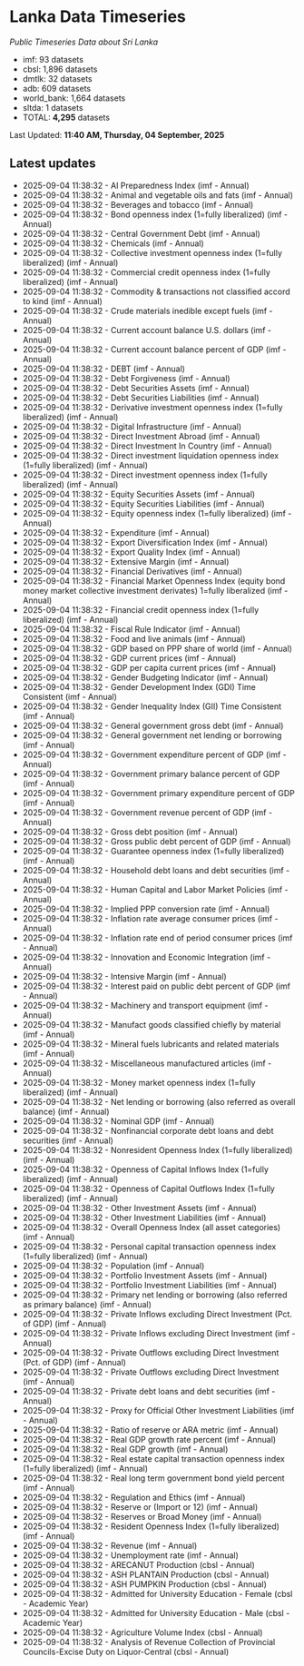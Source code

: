 # Lanka Data Timeseries
*Public Timeseries Data about Sri Lanka*

* imf: 93 datasets
* cbsl: 1,896 datasets
* dmtlk: 32 datasets
* adb: 609 datasets
* world_bank: 1,664 datasets
* sltda: 1 datasets
* TOTAL: **4,295** datasets

Last Updated: **11:40 AM, Thursday, 04 September, 2025**

## Latest updates

* 2025-09-04 11:38:32 - AI Preparedness Index (imf - Annual)
* 2025-09-04 11:38:32 - Animal and vegetable oils and fats (imf - Annual)
* 2025-09-04 11:38:32 - Beverages and tobacco (imf - Annual)
* 2025-09-04 11:38:32 - Bond openness index (1=fully liberalized) (imf - Annual)
* 2025-09-04 11:38:32 - Central Government Debt (imf - Annual)
* 2025-09-04 11:38:32 - Chemicals (imf - Annual)
* 2025-09-04 11:38:32 - Collective investment openness index (1=fully liberalized) (imf - Annual)
* 2025-09-04 11:38:32 - Commercial credit openness index (1=fully liberalized) (imf - Annual)
* 2025-09-04 11:38:32 - Commodity & transactions not classified accord to kind (imf - Annual)
* 2025-09-04 11:38:32 - Crude materials inedible except fuels (imf - Annual)
* 2025-09-04 11:38:32 - Current account balance U.S. dollars (imf - Annual)
* 2025-09-04 11:38:32 - Current account balance percent of GDP (imf - Annual)
* 2025-09-04 11:38:32 - DEBT (imf - Annual)
* 2025-09-04 11:38:32 - Debt Forgiveness (imf - Annual)
* 2025-09-04 11:38:32 - Debt Securities Assets (imf - Annual)
* 2025-09-04 11:38:32 - Debt Securities Liabilities (imf - Annual)
* 2025-09-04 11:38:32 - Derivative investment openness index (1=fully liberalized) (imf - Annual)
* 2025-09-04 11:38:32 - Digital Infrastructure (imf - Annual)
* 2025-09-04 11:38:32 - Direct Investment Abroad (imf - Annual)
* 2025-09-04 11:38:32 - Direct Investment In Country (imf - Annual)
* 2025-09-04 11:38:32 - Direct investment liquidation openness index (1=fully liberalized) (imf - Annual)
* 2025-09-04 11:38:32 - Direct investment openness index (1=fully liberalized) (imf - Annual)
* 2025-09-04 11:38:32 - Equity Securities Assets (imf - Annual)
* 2025-09-04 11:38:32 - Equity Securities Liabilities (imf - Annual)
* 2025-09-04 11:38:32 - Equity openness index (1=fully liberalized) (imf - Annual)
* 2025-09-04 11:38:32 - Expenditure (imf - Annual)
* 2025-09-04 11:38:32 - Export Diversification Index (imf - Annual)
* 2025-09-04 11:38:32 - Export Quality Index (imf - Annual)
* 2025-09-04 11:38:32 - Extensive Margin (imf - Annual)
* 2025-09-04 11:38:32 - Financial Derivatives (imf - Annual)
* 2025-09-04 11:38:32 - Financial Market Openness Index (equity bond money market collective investment derivates) 1=fully liberalized (imf - Annual)
* 2025-09-04 11:38:32 - Financial credit openness index (1=fully liberalized) (imf - Annual)
* 2025-09-04 11:38:32 - Fiscal Rule Indicator (imf - Annual)
* 2025-09-04 11:38:32 - Food and live animals (imf - Annual)
* 2025-09-04 11:38:32 - GDP based on PPP share of world (imf - Annual)
* 2025-09-04 11:38:32 - GDP current prices (imf - Annual)
* 2025-09-04 11:38:32 - GDP per capita current prices (imf - Annual)
* 2025-09-04 11:38:32 - Gender Budgeting Indicator (imf - Annual)
* 2025-09-04 11:38:32 - Gender Development Index (GDI) Time Consistent (imf - Annual)
* 2025-09-04 11:38:32 - Gender Inequality Index (GII) Time Consistent (imf - Annual)
* 2025-09-04 11:38:32 - General government gross debt (imf - Annual)
* 2025-09-04 11:38:32 - General government net lending or borrowing (imf - Annual)
* 2025-09-04 11:38:32 - Government expenditure percent of GDP (imf - Annual)
* 2025-09-04 11:38:32 - Government primary balance percent of GDP (imf - Annual)
* 2025-09-04 11:38:32 - Government primary expenditure percent of GDP (imf - Annual)
* 2025-09-04 11:38:32 - Government revenue percent of GDP (imf - Annual)
* 2025-09-04 11:38:32 - Gross debt position (imf - Annual)
* 2025-09-04 11:38:32 - Gross public debt percent of GDP (imf - Annual)
* 2025-09-04 11:38:32 - Guarantee openness index (1=fully liberalized) (imf - Annual)
* 2025-09-04 11:38:32 - Household debt loans and debt securities (imf - Annual)
* 2025-09-04 11:38:32 - Human Capital and Labor Market Policies (imf - Annual)
* 2025-09-04 11:38:32 - Implied PPP conversion rate (imf - Annual)
* 2025-09-04 11:38:32 - Inflation rate average consumer prices (imf - Annual)
* 2025-09-04 11:38:32 - Inflation rate end of period consumer prices (imf - Annual)
* 2025-09-04 11:38:32 - Innovation and Economic Integration (imf - Annual)
* 2025-09-04 11:38:32 - Intensive Margin (imf - Annual)
* 2025-09-04 11:38:32 - Interest paid on public debt percent of GDP (imf - Annual)
* 2025-09-04 11:38:32 - Machinery and transport equipment (imf - Annual)
* 2025-09-04 11:38:32 - Manufact goods classified chiefly by material (imf - Annual)
* 2025-09-04 11:38:32 - Mineral fuels lubricants and related materials (imf - Annual)
* 2025-09-04 11:38:32 - Miscellaneous manufactured articles (imf - Annual)
* 2025-09-04 11:38:32 - Money market openness index (1=fully liberalized) (imf - Annual)
* 2025-09-04 11:38:32 - Net lending or borrowing (also referred as overall balance) (imf - Annual)
* 2025-09-04 11:38:32 - Nominal GDP (imf - Annual)
* 2025-09-04 11:38:32 - Nonfinancial corporate debt loans and debt securities (imf - Annual)
* 2025-09-04 11:38:32 - Nonresident Openness Index (1=fully liberalized) (imf - Annual)
* 2025-09-04 11:38:32 - Openness of Capital Inflows Index (1=fully liberalized) (imf - Annual)
* 2025-09-04 11:38:32 - Openness of Capital Outflows Index (1=fully liberalized) (imf - Annual)
* 2025-09-04 11:38:32 - Other Investment Assets (imf - Annual)
* 2025-09-04 11:38:32 - Other Investment Liabilities (imf - Annual)
* 2025-09-04 11:38:32 - Overall Openness Index (all asset categories) (imf - Annual)
* 2025-09-04 11:38:32 - Personal capital transaction openness index (1=fully liberalized) (imf - Annual)
* 2025-09-04 11:38:32 - Population (imf - Annual)
* 2025-09-04 11:38:32 - Portfolio Investment Assets (imf - Annual)
* 2025-09-04 11:38:32 - Portfolio Investment Liabilities (imf - Annual)
* 2025-09-04 11:38:32 - Primary net lending or borrowing (also referred as primary balance) (imf - Annual)
* 2025-09-04 11:38:32 - Private Inflows excluding Direct Investment (Pct. of GDP) (imf - Annual)
* 2025-09-04 11:38:32 - Private Inflows excluding Direct Investment (imf - Annual)
* 2025-09-04 11:38:32 - Private Outflows excluding Direct Investment (Pct. of GDP) (imf - Annual)
* 2025-09-04 11:38:32 - Private Outflows excluding Direct Investment (imf - Annual)
* 2025-09-04 11:38:32 - Private debt loans and debt securities (imf - Annual)
* 2025-09-04 11:38:32 - Proxy for Official Other Investment Liabilities (imf - Annual)
* 2025-09-04 11:38:32 - Ratio of reserve or ARA metric (imf - Annual)
* 2025-09-04 11:38:32 - Real GDP growth rate percent (imf - Annual)
* 2025-09-04 11:38:32 - Real GDP growth (imf - Annual)
* 2025-09-04 11:38:32 - Real estate capital transaction openness index (1=fully liberalized) (imf - Annual)
* 2025-09-04 11:38:32 - Real long term government bond yield percent (imf - Annual)
* 2025-09-04 11:38:32 - Regulation and Ethics (imf - Annual)
* 2025-09-04 11:38:32 - Reserve or (Import or 12) (imf - Annual)
* 2025-09-04 11:38:32 - Reserves or Broad Money (imf - Annual)
* 2025-09-04 11:38:32 - Resident Openness Index (1=fully liberalized) (imf - Annual)
* 2025-09-04 11:38:32 - Revenue (imf - Annual)
* 2025-09-04 11:38:32 - Unemployment rate (imf - Annual)
* 2025-09-04 11:38:32 - ARECANUT Production (cbsl - Annual)
* 2025-09-04 11:38:32 - ASH PLANTAIN Production (cbsl - Annual)
* 2025-09-04 11:38:32 - ASH PUMPKIN Production (cbsl - Annual)
* 2025-09-04 11:38:32 - Admitted for University Education - Female (cbsl - Academic Year)
* 2025-09-04 11:38:32 - Admitted for University Education - Male (cbsl - Academic Year)
* 2025-09-04 11:38:32 - Agriculture Volume Index (cbsl - Annual)
* 2025-09-04 11:38:32 - Analysis of Revenue Collection of Provincial Councils-Excise Duty on Liquor-Central (cbsl - Annual)